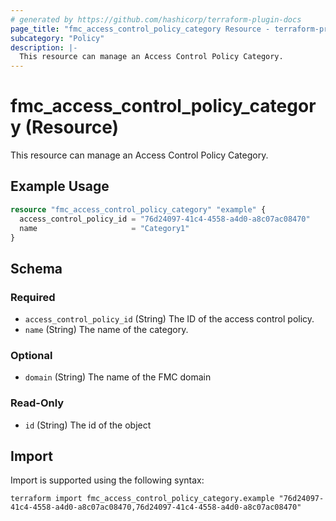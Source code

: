 ```yaml
---
# generated by https://github.com/hashicorp/terraform-plugin-docs
page_title: "fmc_access_control_policy_category Resource - terraform-provider-fmc"
subcategory: "Policy"
description: |-
  This resource can manage an Access Control Policy Category.
---
```


# fmc_access_control_policy_category (Resource)

This resource can manage an Access Control Policy Category.

## Example Usage

```terraform
resource "fmc_access_control_policy_category" "example" {
  access_control_policy_id = "76d24097-41c4-4558-a4d0-a8c07ac08470"
  name                     = "Category1"
}
```

<!-- schema generated by tfplugindocs -->
## Schema

### Required

- `access_control_policy_id` (String) The ID of the access control policy.
- `name` (String) The name of the category.

### Optional

- `domain` (String) The name of the FMC domain

### Read-Only

- `id` (String) The id of the object

## Import

Import is supported using the following syntax:

```shell
terraform import fmc_access_control_policy_category.example "76d24097-41c4-4558-a4d0-a8c07ac08470,76d24097-41c4-4558-a4d0-a8c07ac08470"
```
